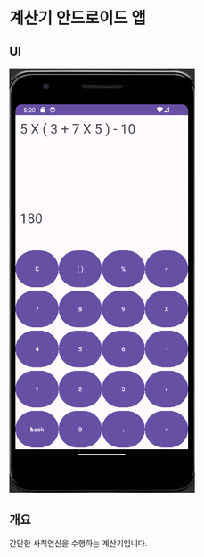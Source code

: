 # 계산기 안드로이드 앱 

## UI
![Calculator](https://github.com/seungwoo505/Calculator/blob/main/image.png)

## 개요

간단한 사칙연산을 수행하는 계산기입니다.
